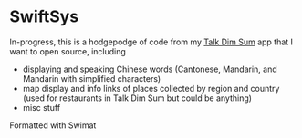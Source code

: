 # SwiftSys

In-progress, this is a hodgepodge of code from my [Talk Dim Sum](http://talkdimsum.com/) app that I want to open source, including

- displaying and speaking Chinese words (Cantonese, Mandarin, and Mandarin with simplified characters)
- map display and info links of places collected by region and country (used for restaurants in Talk Dim Sum but could be anything)
- misc stuff

Formatted with Swimat
